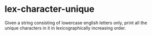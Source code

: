 # lex-character-unique
Given a string consisting of lowercase english letters only, print all the unique characters in it in lexicographically increasing order.
